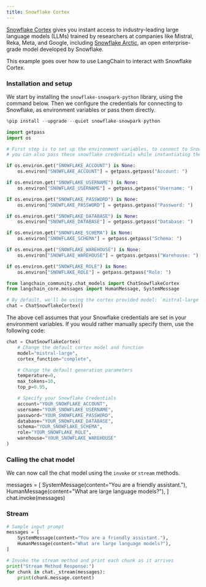 ```yaml
---
title: Snowflake Cortex
---
```


[Snowflake Cortex](https://docs.snowflake.com/en/user-guide/snowflake-cortex/llm-functions) gives you instant access to industry-leading large language models (LLMs) trained by researchers at companies like Mistral, Reka, Meta, and Google, including [Snowflake Arctic](https://www.snowflake.com/en/data-cloud/arctic/), an open enterprise-grade model developed by Snowflake.

This example goes over how to use LangChain to interact with Snowflake Cortex.

### Installation and setup

We start by installing the `snowflake-snowpark-python` library, using the command below. Then we configure the credentials for connecting to Snowflake, as environment variables or pass them directly.

```python
%pip install --upgrade --quiet snowflake-snowpark-python
```

```python
import getpass
import os

# First step is to set up the environment variables, to connect to Snowflake,
# you can also pass these snowflake credentials while instantiating the model

if os.environ.get("SNOWFLAKE_ACCOUNT") is None:
    os.environ["SNOWFLAKE_ACCOUNT"] = getpass.getpass("Account: ")

if os.environ.get("SNOWFLAKE_USERNAME") is None:
    os.environ["SNOWFLAKE_USERNAME"] = getpass.getpass("Username: ")

if os.environ.get("SNOWFLAKE_PASSWORD") is None:
    os.environ["SNOWFLAKE_PASSWORD"] = getpass.getpass("Password: ")

if os.environ.get("SNOWFLAKE_DATABASE") is None:
    os.environ["SNOWFLAKE_DATABASE"] = getpass.getpass("Database: ")

if os.environ.get("SNOWFLAKE_SCHEMA") is None:
    os.environ["SNOWFLAKE_SCHEMA"] = getpass.getpass("Schema: ")

if os.environ.get("SNOWFLAKE_WAREHOUSE") is None:
    os.environ["SNOWFLAKE_WAREHOUSE"] = getpass.getpass("Warehouse: ")

if os.environ.get("SNOWFLAKE_ROLE") is None:
    os.environ["SNOWFLAKE_ROLE"] = getpass.getpass("Role: ")
```

```python
from langchain_community.chat_models import ChatSnowflakeCortex
from langchain_core.messages import HumanMessage, SystemMessage

# By default, we'll be using the cortex provided model: `mistral-large`, with function: `complete`
chat = ChatSnowflakeCortex()
```

The above cell assumes that your Snowflake credentials are set in your environment variables. If you would rather manually specify them, use the following code:

```python
chat = ChatSnowflakeCortex(
    # Change the default cortex model and function
    model="mistral-large",
    cortex_function="complete",

    # Change the default generation parameters
    temperature=0,
    max_tokens=10,
    top_p=0.95,

    # Specify your Snowflake Credentials
    account="YOUR_SNOWFLAKE_ACCOUNT",
    username="YOUR_SNOWFLAKE_USERNAME",
    password="YOUR_SNOWFLAKE_PASSWORD",
    database="YOUR_SNOWFLAKE_DATABASE",
    schema="YOUR_SNOWFLAKE_SCHEMA",
    role="YOUR_SNOWFLAKE_ROLE",
    warehouse="YOUR_SNOWFLAKE_WAREHOUSE"
)
```

### Calling the chat model

We can now call the chat model using the `invoke` or `stream` methods.

messages = [
    SystemMessage(content="You are a friendly assistant."),
    HumanMessage(content="What are large language models?"),
]
chat.invoke(messages)

### Stream

```python
# Sample input prompt
messages = [
    SystemMessage(content="You are a friendly assistant."),
    HumanMessage(content="What are large language models?"),
]

# Invoke the stream method and print each chunk as it arrives
print("Stream Method Response:")
for chunk in chat._stream(messages):
    print(chunk.message.content)
```
